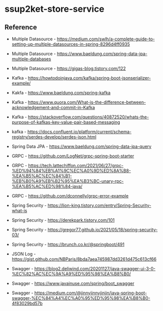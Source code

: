 # ssup2ket-store-service

## Reference

* Multiple Datasource - https://medium.com/swlh/a-complete-guide-to-setting-up-multiple-datasources-in-spring-8296d4ff0935
* Multiple Datasource - https://www.baeldung.com/spring-data-jpa-multiple-databases
* Multiple Datasource - https://gigas-blog.tistory.com/122

* Kafka - https://howtodoinjava.com/kafka/spring-boot-jsonserializer-example/
* Kakfa - https://www.baeldung.com/spring-kafka
* Kafka - https://www.quora.com/What-is-the-difference-between-acknowledgement-and-commit-in-Kafka
* Kafka - https://stackoverflow.com/questions/40872520/whats-the-purpose-of-kafkas-key-value-pair-based-messaging
* kafka - https://docs.confluent.io/platform/current/schema-registry/serdes-develop/serdes-json.html

* Spring Data JPA - https://www.baeldung.com/spring-data-jpa-query

* GRPC - https://github.com/LogNet/grpc-spring-boot-starter
* GRPC - https://tech.lattechiffon.com/2021/06/27/grpc-%ED%94%84%EB%A1%9C%EC%A0%9D%ED%8A%B8-%EA%B5%AC%EC%84%B1-%EB%B0%A9%EB%B2%95%EA%B3%BC-unary-rpc-%EA%B5%AC%ED%98%84-java/
* GRPC - https://github.com/dconnelly/grpc-error-example

* Spring Security - https://lion-king.tistory.com/entry/Spring-Security-what-is
* Spring Security - https://derekpark.tistory.com/101
* Spring Security - https://gregor77.github.io/2021/05/18/spring-security-03/
* Spring Security - https://brunch.co.kr/@springboot/491

* JSON Log - https://gist.github.com/NBParis/8bda7aea745987dd3261d475c613cf66

* Swagger - https://blog2.deliwind.com/20201127/java-swagger-ui-3-0-%EC%82%AC%EC%9A%A9%ED%95%98%EA%B8%B0/
* Swagger - https://www.javainuse.com/spring/boot_swagger
* Swagger - https://medium.com/@jinnyjinnyjinjin/java-spring-boot-swagger-%EC%84%A4%EC%A0%95%ED%95%98%EA%B8%B0-4f83029bd57b